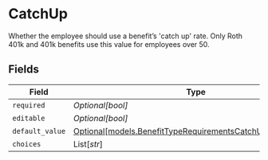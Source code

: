 # CatchUp

Whether the employee should use a benefit’s 'catch up' rate. Only Roth 401k and 401k benefits use this value for employees over 50.


## Fields

| Field                                                                                                                  | Type                                                                                                                   | Required                                                                                                               | Description                                                                                                            |
| ---------------------------------------------------------------------------------------------------------------------- | ---------------------------------------------------------------------------------------------------------------------- | ---------------------------------------------------------------------------------------------------------------------- | ---------------------------------------------------------------------------------------------------------------------- |
| `required`                                                                                                             | *Optional[bool]*                                                                                                       | :heavy_minus_sign:                                                                                                     | N/A                                                                                                                    |
| `editable`                                                                                                             | *Optional[bool]*                                                                                                       | :heavy_minus_sign:                                                                                                     | N/A                                                                                                                    |
| `default_value`                                                                                                        | [Optional[models.BenefitTypeRequirementsCatchUpDefaultValue]](../models/benefittyperequirementscatchupdefaultvalue.md) | :heavy_minus_sign:                                                                                                     | N/A                                                                                                                    |
| `choices`                                                                                                              | List[*str*]                                                                                                            | :heavy_minus_sign:                                                                                                     | N/A                                                                                                                    |